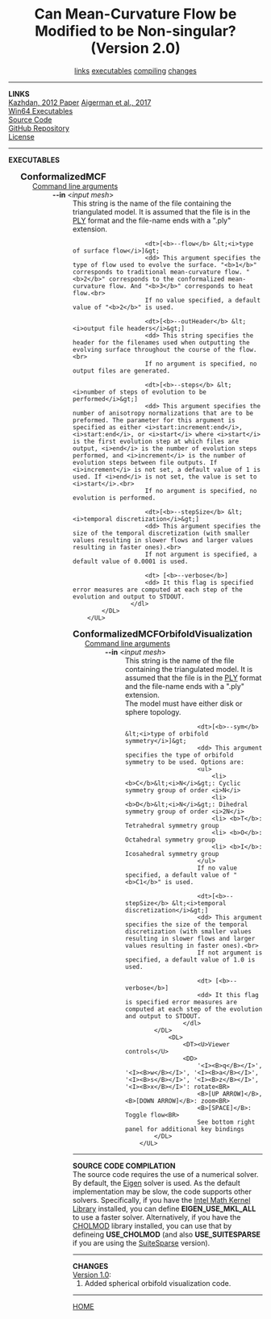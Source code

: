 <html><head><meta http-equiv="Content-Type" content="text/html; charset=UTF-8">
<title>Conformalized MCF</title>
<STYLE>
DL{ margin: 0px 0; }
</STYLE>
</head>
<body onload="_init();">
<center><h1>Can Mean-Curvature Flow be Modified to be Non-singular?<br> (Version 2.0)</h1></center>
<center>
<a href="http://www.cs.jhu.edu/~misha/Code/ConformalizedMCF/Version2/#LINKS">links</a>
<a href="http://www.cs.jhu.edu/~misha/Code/ConformalizedMCF/Version2/#EXECUTABLES">executables</a>
<a href="http://www.cs.jhu.edu/~misha/Code/ConformalizedMCF/Version2/#COMPILING">compiling</a>
<a href="http://www.cs.jhu.edu/~misha/Code/ConformalizedMCF/Version2/#CHANGES">changes</a>
</center>
<hr>
<a name="LINKS"><b>LINKS</b></a><br>
<a href="http://www.cs.jhu.edu/~misha/MyPapers/SGP12.pdf">Kazhdan, 2012 Paper</a>
<a href="https://dl.acm.org/citation.cfm?id=3073615">Aigerman et al., 2017</a><br>
<a href="http://www.cs.jhu.edu/~misha/Code/ConformalizedMCF/Version2/ConformalizedMCF.exe.zip">Win64 Executables</a><br>
<a href="http://www.cs.jhu.edu/~misha/Code/ConformalizedMCF/Version2/ConformalizedMCF.zip">Source Code</a><br>
<a href="https://github.com/mkazhdan/ConformalizedMCF">GitHub Repository</a><br>
<a href="http://www.cs.jhu.edu/~misha/Code/ConformalizedMCF/Version2/license.txt">License</a><br>
<hr>
<a name="EXECUTABLES"><b>EXECUTABLES</b></a><br>

<ul style="list-style: none;">
	<li><font size="+1"><b>ConformalizedMCF</b></font>
		<ul style="list-style: none;">
			<li>
				<DL>
					<DT><U>Command line arguments</U>
					<DD>
					<dl>
						<dt><b>--in</b> &lt;<i>input mesh</i>&gt;
						<dd> This string is the name of the file containing the triangulated model.
						It is assumed that the file is in the <a href="http://www.cc.gatech.edu/projects/large_models/ply.html">PLY</a> format and the file-name ends with a ".ply" extension.

						<dt>[<b>--flow</b> &lt;<i>type of surface flow</i>]&gt;
						<dd> This argument specifies the type of flow used to evolve the surface. "<b>1</b>" corresponds to traditional mean-curvature flow. "<b>2</b>" corresponds to the conformalized mean-curvature flow. And "<b>3</b>" corresponds to heat flow.<br>
						If no value specified, a default value of "<b>2</b>" is used.

						<dt>[<b>--outHeader</b> &lt;<i>output file headers</i>&gt;]
						<dd> This string specifies the header for the filenames used when outputting the evolving surface throughout the course of the flow.<br>
						If no argument is specified, no output files are generated.

						<dt>[<b>--steps</b> &lt;<i>number of steps of evolution to be performed</i>&gt;]
						<dd> This argument specifies the number of anisotropy normalizations that are to be preformed. The parameter for this argument is specified as either <i>start:increment:end</i>, <i>start:end</i>, or <i>start</i> where <i>start</i> is the first evolution step at which files are output, <i>end</i> is the number of evolution steps performed, and <i>increment</i> is the number of evolution steps between file outputs. If <i>increment</i> is not set, a default value of 1 is used. If <i>end</i> is not set, the value is set to <i>start</i>.<br>
						If no argument is specified, no evolution is performed.

						<dt>[<b>--stepSize</b> &lt;<i>temporal discretization</i>&gt;]
						<dd> This argument specifies the size of the temporal discretization (with smaller values resulting in slower flows and larger values resulting in faster ones).<br>
						If not argument is specified, a default value of 0.0001 is used.

						<dt> [<b>--verbose</b>]
						<dd> It this flag is specified error measures are computed at each step of the evolution and output to STDOUT.
					</dl>
			</DL>
		</UL>

   <li><font size="+1"><b>ConformalizedMCFOrbifoldVisualization</b></font>
		<ul style="list-style: none;">
			<li>
				<DL>
					<DT><U>Command line arguments</U>
					<DD>
					<dl>
						<dt><b>--in</b> &lt;<i>input mesh</i>&gt;
						</dt><dd> This string is the name of the file containing the triangulated model.
						It is assumed that the file is in the <a href="http://www.cc.gatech.edu/projects/large_models/ply.html">PLY</a> format and the file-name ends with a ".ply" extension.<br>
						The model must have either disk or sphere topology.

						<dt>[<b>--sym</b> &lt;<i>type of orbifold symmetry</i>]&gt;
						<dd> This argument specifies the type of orbifold symmetry to be used. Options are:
						<ul>
							<li> <b>C</b>&lt;<i>N</i>&gt;: Cyclic symmetry group of order <i>N</i>
							<li> <b>D</b>&lt;<i>N</i>&gt;: Dihedral symmetry group of order <i>2N</i>
							<li> <b>T</b>: Tetrahedral symmetry group
							<li> <b>O</b>: Octahedral symmetry group
							<li> <b>I</b>: Icosahedral symmetry group
						</ul>
						If no value specified, a default value of "<b>C1</b>" is used.

						<dt>[<b>--stepSize</b> &lt;<i>temporal discretization</i>&gt;]
						<dd> This argument specifies the size of the temporal discretization (with smaller values resulting in slower flows and larger values resulting in faster ones).<br>
						If not argument is specified, a default value of 1.0 is used.

						<dt> [<b>--verbose</b>]
						<dd> It this flag is specified error measures are computed at each step of the evolution and output to STDOUT.
					</dl>					
			</DL>
				<DL>
					<DT><U>Viewer controls</U>
					<DD>
						'<I><B>q</B></I>', '<I><B>w</B></I>', '<I><B>a</B></I>', '<I><B>s</B></I>', '<I><B>z</B></I>', '<I><B>x</B></I>': rotate<BR>
						<B>[UP ARROW]</B>, <B>[DOWN ARROW]</B>: zoom<BR>
						<B>[SPACE]</B>: Toggle flow<BR>
						See bottom right panel for additional key bindings
			</DL>
		</UL>
</ul>


<hr>
<a name="COMPILING"><b>SOURCE CODE COMPILATION</b></a><br>
The source code requires the use of a numerical solver. By default, the <a href="http://eigen.tuxfamily.org/index.php?title=Main_Page">Eigen</a> solver is used. As the default implementation may be slow, the code supports other solvers. Specifically, if you have the <a href="https://software.intel.com/en-us/mkl">Intel Math Kernel Library</a> installed, you can define <b>EIGEN_USE_MKL_ALL</b> to use a faster solver. Alternatively, if you have the <a href="http://www.cise.ufl.edu/research/sparse/cholmod/">CHOLMOD</a> library installed, you can use that by defineing <b>USE_CHOLMOD</b> (and also <b>USE_SUITESPARSE</b> if you are using the <a href="http://faculty.cse.tamu.edu/davis/suitesparse.html">SuiteSparse</a> version).

<hr>
<a name="CHANGES"><b>CHANGES</b></a><br>
<a href="http://www.cs.jhu.edu/~misha/Code/ConformalizedMCF/Version1/">Version 1.0</a>:
<ol>
<li> Added spherical orbifold visualization code.
</li></ol>


<hr>
<a href="http://www.cs.jhu.edu/~misha">HOME</a>


</body></html>